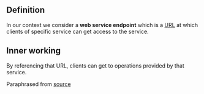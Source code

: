 ## Definition
In our context we consider a **web service endpoint** which is a [URL](uniform-resource-locator-(URL)) at which clients of specific service can get access to the service.

## Inner working
By referencing that URL, clients can get to operations provided by that service.

Paraphrased from [source](https://study.com/academy/lesson/what-is-web-service-endpoint-definition-concept.html)